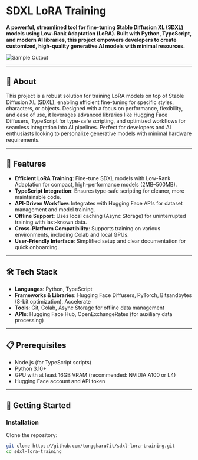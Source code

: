 # SDXL LoRA Training

**A powerful, streamlined tool for fine-tuning Stable Diffusion XL (SDXL) models using Low-Rank Adaptation (LoRA). Built with Python, TypeScript, and modern AI libraries, this project empowers developers to create customized, high-quality generative AI models with minimal resources.**

![Sample Output](sample_images/sample_output.png)

---

## 🌟 About

This project is a robust solution for training LoRA models on top of Stable Diffusion XL (SDXL), enabling efficient fine-tuning for specific styles, characters, or objects. Designed with a focus on performance, flexibility, and ease of use, it leverages advanced libraries like Hugging Face Diffusers, TypeScript for type-safe scripting, and optimized workflows for seamless integration into AI pipelines. Perfect for developers and AI enthusiasts looking to personalize generative models with minimal hardware requirements.

---

## 🚀 Features

- **Efficient LoRA Training**: Fine-tune SDXL models with Low-Rank Adaptation for compact, high-performance models (2MB–500MB).  
- **TypeScript Integration**: Ensures type-safe scripting for cleaner, more maintainable code.  
- **API-Driven Workflow**: Integrates with Hugging Face APIs for dataset management and model training.  
- **Offline Support**: Uses local caching (Async Storage) for uninterrupted training with last-known data.  
- **Cross-Platform Compatibility**: Supports training on various environments, including Colab and local GPUs.  
- **User-Friendly Interface**: Simplified setup and clear documentation for quick onboarding.  

---

## 🛠️ Tech Stack

- **Languages**: Python, TypeScript  
- **Frameworks & Libraries**: Hugging Face Diffusers, PyTorch, Bitsandbytes (8-bit optimization), Accelerate  
- **Tools**: Git, Colab, Async Storage for offline data management  
- **APIs**: Hugging Face Hub, OpenExchangeRates (for auxiliary data processing)  

---

## 📋 Prerequisites

- Node.js (for TypeScript scripts)  
- Python 3.10+  
- GPU with at least 16GB VRAM (recommended: NVIDIA A100 or L4)  
- Hugging Face account and API token  

---

## 🚀 Getting Started

### Installation

Clone the repository:
   ```bash
   git clone https://github.com/tunggharu7it/sdxl-lora-training.git
   cd sdxl-lora-training
  ```
